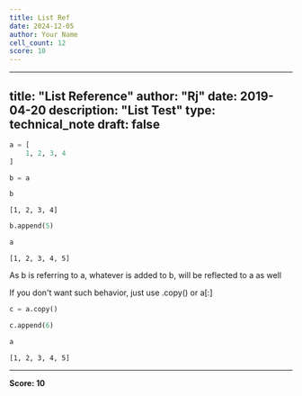 ```yaml
---
title: List Ref
date: 2024-12-05
author: Your Name
cell_count: 12
score: 10
---
```


---
title: "List Reference"
author: "Rj"
date: 2019-04-20
description: "List Test"
type: technical_note
draft: false
---

```python
a = [
    1, 2, 3, 4
]
```


```python
b = a
```


```python
b
```




    [1, 2, 3, 4]




```python
b.append(5)
```


```python
a
```




    [1, 2, 3, 4, 5]



As b is referring to a, whatever is added to b, will be reflected to a as well

If you don't want such behavior, just use .copy() or a[:]


```python
c = a.copy()
```


```python
c.append(6)
```


```python
a
```




    [1, 2, 3, 4, 5]






---
**Score: 10**